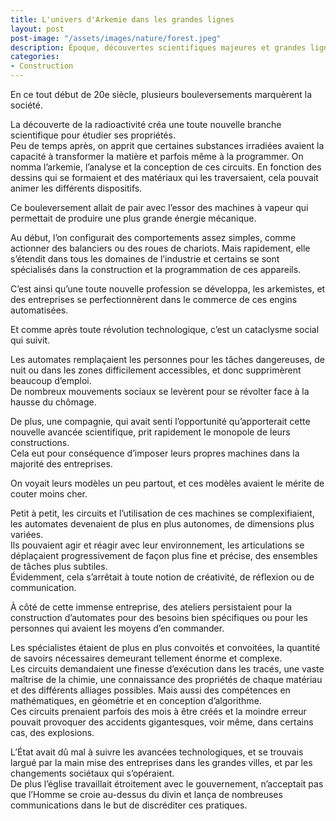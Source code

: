 ```yaml
---
title: L'univers d'Arkemie dans les grandes lignes  
layout: post  
post-image: "/assets/images/nature/forest.jpeg"  
description: Époque, découvertes scientifiques majeures et grandes lignes de l’univers d’Arkemie.
categories:   
- Construction  
---
```



En ce tout début de 20e siècle, plusieurs bouleversements marquèrent la société.  
  
La découverte de la radioactivité créa une toute nouvelle branche scientifique pour étudier ses propriétés.  
Peu de temps après, on apprit que certaines substances irradiées avaient la capacité à transformer la matière et parfois même à la programmer.
On nomma l’arkemie, l’analyse et la conception de ces circuits.
En fonction des dessins qui se formaient et des matériaux qui les traversaient, cela pouvait animer les différents dispositifs.
  
Ce bouleversement allait de pair avec l’essor des machines à vapeur qui permettait de produire une plus grande énergie mécanique.  

Au début, l’on configurait des comportements assez simples, comme actionner des balanciers ou des roues de chariots.
Mais rapidement, elle s’étendit dans tous les domaines de l’industrie et certains se sont spécialisés dans la construction et la programmation de ces appareils.  
  
C’est ainsi qu’une toute nouvelle profession se développa, les arkemistes, et des entreprises se perfectionnèrent dans le commerce de ces engins automatisées.  
  
Et comme après toute révolution technologique, c’est un cataclysme social qui suivit.  
  
Les automates remplaçaient les personnes pour les tâches dangereuses, de nuit ou dans les zones difficilement accessibles, et donc supprimèrent beaucoup d’emploi.  
De nombreux mouvements sociaux se levèrent pour se révolter face à la hausse du chômage.   
  
De plus, une compagnie, qui avait senti l’opportunité qu’apporterait cette nouvelle avancée scientifique, prit rapidement le monopole de leurs constructions.   
Cela eut pour conséquence d’imposer leurs propres machines dans la majorité des entreprises.   
  
On voyait leurs modèles un peu partout, et ces modèles avaient le mérite de couter moins cher.   
  
Petit à petit, les circuits et l’utilisation de ces machines se complexifiaient, les automates devenaient de plus en plus autonomes, de dimensions plus variées.  
Ils pouvaient agir et réagir avec leur environnement, les articulations se déplaçaient progressivement de façon plus fine et précise, des ensembles de tâches plus subtiles.   
Évidemment, cela s’arrêtait à toute notion de créativité, de réflexion ou de communication.   
  
À côté de cette immense entreprise, des ateliers persistaient pour la construction d’automates pour des besoins bien spécifiques ou pour les personnes qui avaient les moyens d’en commander.  
  
Les spécialistes étaient de plus en plus convoités et convoitées, la quantité de savoirs nécessaires demeurant tellement énorme et complexe.    
Les circuits demandaient une finesse d’exécution dans les tracés, une vaste maîtrise de la chimie, une connaissance des propriétés de chaque matériau et des différents alliages possibles.
Mais aussi des compétences en mathématiques, en géométrie et en conception d’algorithme.   
Ces circuits prenaient parfois des mois à être créés et la moindre erreur pouvait provoquer des accidents gigantesques, voir même, dans certains cas, des explosions.  
  
L’État avait dû mal à suivre les avancées technologiques, et se trouvais largué par la main mise des entreprises dans les grandes villes, et par les changements sociétaux qui s’opéraient.  
De plus l’église travaillait étroitement avec le gouvernement, n’acceptait pas que l’Homme se croie au-dessus du divin et lança de nombreuses communications dans le but de discréditer ces pratiques.  
